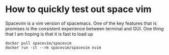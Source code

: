 # How to quickly test out space vim

Spacevim is a vim version of spacemacs.  One of the key features that is
promises is the consistent experience between terminal and GUI.  One thing
that I am hoping is that it is fast to load up

```
docker pull spacevim/spacevim
docker run -it --rm spacevim/spacevim nvim
```

